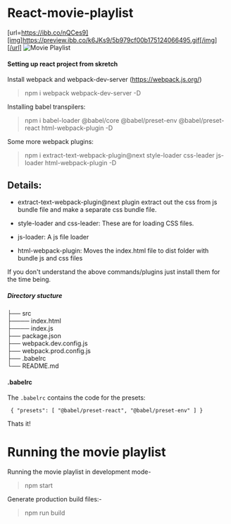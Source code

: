 # React-movie-playlist
[url=https://ibb.co/nQCes9][img]https://preview.ibb.co/k6JKs9/5b979cf00b175124066495.gif[/img][/url]
![Movie Playlist](https://preview.ibb.co/k6JKs9/5b979cf00b175124066495.gif)


#### Setting up react project from skretch

Install webpack and webpack-dev-server (https://webpack.js.org/)

> npm i webpack webpack-dev-server -D

Installing babel transpilers:

> npm i babel-loader @babel/core @babel/preset-env @babel/preset-react html-webpack-plugin -D

Some more webpack plugins:

> npm i extract-text-webpack-plugin@next style-loader css-leader js-loader html-webpack-plugin -D

Details:
-------
- extract-text-webpack-plugin@next plugin extract out the css from js bundle file and make a separate css bundle file.

- style-loader and css-leader: These are for loading CSS files.
 
- js-loader: A js file loader

- html-webpack-plugin: Moves the index.html file to dist folder with bundle js and css files

If you don't understand the above commands/plugins just install them for the time being.

##### Directory stucture


├── src <br>
├──── index.html<br>
├──── index.js<br>
├── package.json    <br>
├── webpack.dev.config.js   <br>
├── webpack.prod.config.js<br>
├── .babelrc<br>
└── README.md

#### .babelrc
The `.babelrc` contains the code for the presets:

`
{
  "presets": [
    "@babel/preset-react",
    "@babel/preset-env"
  ]
}`

Thats it!

# Running the movie playlist

Running the movie playlist in development mode-

> npm start

Generate production build files:-

> npm run build
